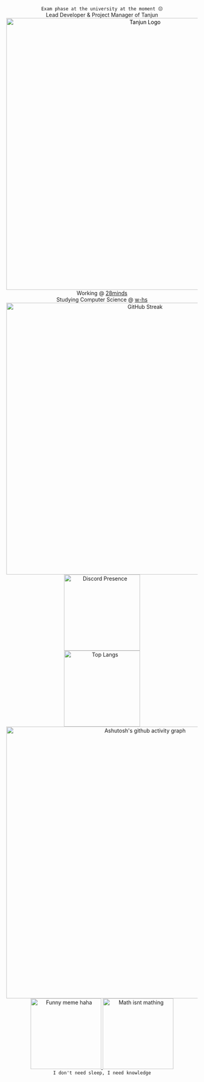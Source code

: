 <div align="center">
    <div>
        <code>Exam phase at the university at the moment 😔</code>
    </div>
    <div>
        <span>
          Lead Developer & Project Manager of Tanjun
        </span>
        <a href="https://docs.tanjun.bot" style="text-decoration: none; color: black;">
            <img src="https://media.discordapp.net/attachments/890276921668161546/1257090747027427418/344394887-a3fdde70-b402-4a9c-89f3-35083942837e.png?ex=6683247d&is=6681d2fd&hm=70d79201d5d2f7cfe1ffe4f89098aacda20b72e4711d8a018f82694e6dbb1c53&=&format=webp&quality=lossless" alt="Tanjun Logo" width="715">
        </a>
    </div>
    <div>
        Working @ <a href="https://28minds.com">28minds</a>
    </div>
    <div>
        Studying Computer Science @ <a href="https://www.w-hs.de">w-hs</a>
    </div>
    <a href="https://git.io/streak-stats">
      <img src="https://streak-stats.demolab.com?user=EntchenEric&theme=highcontrast&hide_border=true" alt="GitHub Streak" width="715">
    </a>
  <div style="display: flex; justify-content: center; gap: 50px;">
    <a href="https://discord.com/users/471036610561966111">
      <img src="https://lanyard.cnrad.dev/api/471036610561966111" alt="Discord Presence"  height="200">
    </a>
  </div>
    <div>
    <a href="https://github.com/anuraghazra/github-readme-stats">
      <img src="https://github-readme-stats.vercel.app/api/wakatime?username=EntchenEric&layout=compact&langs_count=8" alt="Top Langs" height="200">
    </a>
    </div>
  <div>
    <a href="https://github.com/ashutosh00710/github-readme-activity-graph">
      <img src="https://github-readme-activity-graph.vercel.app/graph?username=entcheneric&theme=react-dark" alt="Ashutosh's github activity graph" width="715">
    </a>
  </div>
  <div>
    <a href="https://www.reddit.com/r/ProgrammerHumor/comments/1dpl8v2/lumpbaseddevelopment/">
        <img src="https://preview.redd.it/lumpbaseddevelopment-v0-kpqhlsdlc29d1.png?width=1080&crop=smart&auto=webp&s=cd1016a68b9c765ca686dfb046434538e6d34713" alt="Funny meme haha" height="186">
    </a>
    <a href="https://www.reddit.com/r/ProgrammerHumor/comments/1do1p9u/mathsinjs/">
        <img src="https://preview.redd.it/j4bxujgopo8d1.png?auto=webp&s=f9e7946a092f9e8105e00f606a90a76fade72d2f" alt="Math isnt mathing" height="186">
    </a>
  </div>
  <div>
      <code>I don't need sleep, I need knowledge</code>
  </div>
</div>
